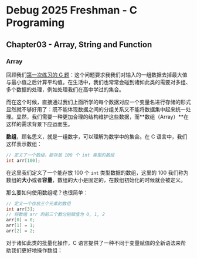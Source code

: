 # Debug 2025 Freshman - C Programing

## Chapter03 - Array, String and Function

### Array

回顾我们[第一次练习的 G 题](https://vjudge.net/contest/751860#problem/G)：这个问题要求我我们对输入的一组数据去掉最大值与最小值之后计算平均值。在生活中，我们也常常会碰到诸如此类的需要对多组、多个数据的处理，例如处理我们在高中学过的集合。

而在这个时候，直接通过我们上面所学的每个数据对应一个变量名进行存储的形式显然就不够好用了：既不能体现数据之间的分组关系又不能将数据集中起来统一处理。显然，我们需要一种更加合理的结构维护这些数据，而**数组（Array）**在这样的需求背景下应运而生。

**数组**，顾名思义，就是一组数字，可以理解为数学中的集合。在 C 语言中，我们这样表示数组：

```c++
// 定义了一个数组，能存放 100 个 int 类型的数组
int arr[100];
```

在这里我们定义了一个能存放 100 个 `int` 类型数据的数组，这里的 100 我们称为数组的**大小**或者**容量**，数组的大小是固定的，在数组初始化的时候就会被定义。

那么要如何使用数组呢？也很简单：

```c++
// 定义一个存放三个元素的数组
int arr[3];
// 将数组 arr 的前三个数分别赋值为 0, 1, 2
arr[0] = 0;
arr[1] = 1;
arr[2] = 2;
```

对于诸如此类的批量化操作，C 语言提供了一种不同于变量赋值的全新语法来帮助我们更好地操作数组：

